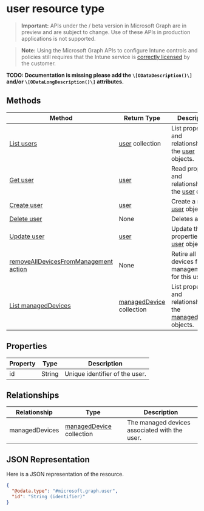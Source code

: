 ﻿# user resource type

> **Important:** APIs under the / beta version in Microsoft Graph are in preview and are subject to change. Use of these APIs in production applications is not supported.

> **Note:** Using the Microsoft Graph APIs to configure Intune controls and policies still requires that the Intune service is [correctly licensed](https://go.microsoft.com/fwlink/?linkid=839381) by the customer.

**TODO: Documentation is missing please add the `\[ODataDescription()\]` and/or `\[ODataLongDescription()\]` attributes.**
## Methods
|Method|Return Type|Description|
|---|---|---|
|[List users](../api/intune_devices_user_list.md)|[user](../resources/intune_devices_user.md) collection|List properties and relationships of the [user](../resources/intune_devices_user.md) objects.|
|[Get user](../api/intune_devices_user_get.md)|[user](../resources/intune_devices_user.md)|Read properties and relationships of the [user](../resources/intune_devices_user.md) object.|
|[Create user](../api/intune_devices_user_create.md)|[user](../resources/intune_devices_user.md)|Create a new [user](../resources/intune_devices_user.md) object.|
|[Delete user](../api/intune_devices_user_delete.md)|None|Deletes a [user](../resources/intune_devices_user.md).|
|[Update user](../api/intune_devices_user_update.md)|[user](../resources/intune_devices_user.md)|Update the properties of a [user](../resources/intune_devices_user.md) object.|
|[removeAllDevicesFromManagement action](../api/intune_devices_user_removealldevicesfrommanagement.md)|None|Retire all devices from management for this user|
|[List managedDevices](../api/intune_devices_manageddevice_list.md)|[managedDevice](../resources/intune_devices_manageddevice.md) collection|List properties and relationships of the [managedDevice](../resources/intune_devices_manageddevice.md) objects.|

## Properties
|Property|Type|Description|
|---|---|---|
|id|String|Unique identifier of the user.|

## Relationships
|Relationship|Type|Description|
|---|---|---|
|managedDevices|[managedDevice](../resources/intune_devices_manageddevice.md) collection|The managed devices associated with the user.|

## JSON Representation
Here is a JSON representation of the resource.
<!-- {
  "blockType": "resource",
  "keyProperty": "id",
  "@odata.type": "microsoft.graph.user"
}
-->
```json
{
  "@odata.type": "#microsoft.graph.user",
  "id": "String (identifier)"
}
```




